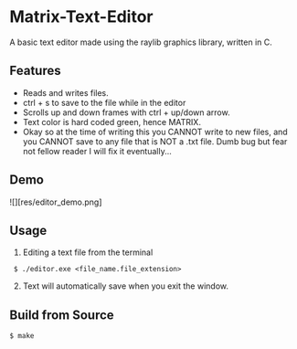 # Matrix-Text-Editor
A basic text editor made using the raylib graphics library, written in C. 

## Features
- Reads and writes files.
- ctrl + s to save to the file while in the editor
- Scrolls up and down frames with ctrl + up/down arrow.
- Text color is hard coded green, hence MATRIX.
- Okay so at the time of writing this you CANNOT write to new files, and you CANNOT save to any file that is NOT a .txt file. Dumb bug but fear not fellow reader I will fix it eventually...

## Demo
![][res/editor_demo.png]
## Usage
 1. Editing a text file from the terminal
```
 $ ./editor.exe <file_name.file_extension>
```
2. Text will automatically save when you exit the window.

## Build from Source
```
$ make
```
